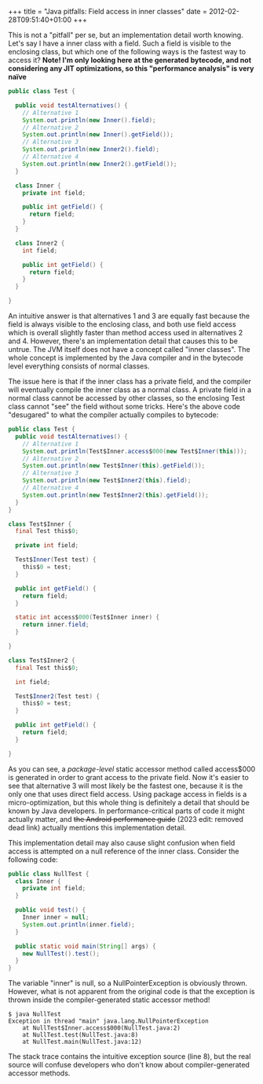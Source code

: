 +++
title = "Java pitfalls: Field access in inner classes"
date = 2012-02-28T09:51:40+01:00
+++

This is not a "pitfall" per se, but an implementation detail worth knowing. Let's say I have a inner class with a field. Such a field is visible to the enclosing class, but which one of the following ways is the fastest way to access it? **Note! I'm only looking here at the generated bytecode, and not considering any JIT optimizations, so this "performance analysis" is very naïve**

```java
public class Test {

  public void testAlternatives() {
    // Alternative 1
    System.out.println(new Inner().field);
    // Alternative 2
    System.out.println(new Inner().getField());
    // Alternative 3
    System.out.println(new Inner2().field);
    // Alternative 4
    System.out.println(new Inner2().getField());
  }

  class Inner {
    private int field;

    public int getField() {
      return field;
    }
  }

  class Inner2 {
    int field;

    public int getField() {
      return field;
    }
  }

}
```

An intuitive answer is that alternatives 1 and 3 are equally fast because the field is always visible to the enclosing class, and both use field access which is overall slightly faster than method access used in alternatives 2 and 4. However, there's an implementation detail that causes this to be untrue. The JVM itself does not have a concept called "inner classes". The whole concept is implemented by the Java compiler and in the bytecode level everything consists of normal classes.

The issue here is that if the inner class has a private field, and the compiler will eventually compile the inner class as a normal class. A private field in a normal class cannot be accessed by other classes, so the enclosing Test class cannot "see" the field without some tricks. Here's the above code "desugared" to what the compiler actually compiles to bytecode:

```java
public class Test {
  public void testAlternatives() {
    // Alternative 1
    System.out.println(Test$Inner.access$000(new Test$Inner(this)));
    // Alternative 2
    System.out.println(new Test$Inner(this).getField());
    // Alternative 3
    System.out.println(new Test$Inner2(this).field);
    // Alternative 4
    System.out.println(new Test$Inner2(this).getField());
  }
}

class Test$Inner {
  final Test this$0;

  private int field;

  Test$Inner(Test test) {
    this$0 = test;
  }

  public int getField() {
    return field;
  }

  static int access$000(Test$Inner inner) {
    return inner.field;
  }

}

class Test$Inner2 {
  final Test this$0;

  int field;

  Test$Inner2(Test test) {
    this$0 = test;
  }

  public int getField() {
    return field;
  }

}
```

As you can see, a _package-level_ static accessor method called access$000 is generated in order to grant access to the private field. Now it's easier to see that alternative 3 will most likely be the fastest one, because it is the only one that uses direct field access. Using package access in fields is a micro-optimization, but this whole thing is definitely a detail that should be known by Java developers. In performance-critical parts of code it might actually matter, and ~~the Android performance guide~~ (2023 edit: removed dead link) actually mentions this implementation detail.

This implementation detail may also cause slight confusion when field access is attempted on a null reference of the inner class. Consider the following code:

```java
public class NullTest {
  class Inner {
    private int field;
  }

  public void test() {
    Inner inner = null;
    System.out.println(inner.field);
  }

  public static void main(String[] args) {
    new NullTest().test();
  }
}
```

The variable "inner" is null, so a NullPointerException is obviously thrown. However, what is not apparent from the original code is that the exception is thrown inside the compiler-generated static accessor method!

```
$ java NullTest
Exception in thread "main" java.lang.NullPointerException
	at NullTest$Inner.access$000(NullTest.java:2)
	at NullTest.test(NullTest.java:8)
	at NullTest.main(NullTest.java:12)
```

The stack trace contains the intuitive exception source (line 8), but the real source will confuse developers who don't know about compiler-generated accessor methods.
